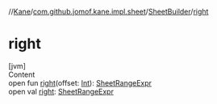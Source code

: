//[Kane](../../index.md)/[com.github.jomof.kane.impl.sheet](../index.md)/[SheetBuilder](index.md)/[right](right.md)



# right  
[jvm]  
Content  
open fun [right](right.md)(offset: [Int](https://kotlinlang.org/api/latest/jvm/stdlib/kotlin/-int/index.html)): [SheetRangeExpr](../-sheet-range-expr/index.md)  
open val [right](right.md): [SheetRangeExpr](../-sheet-range-expr/index.md)  



